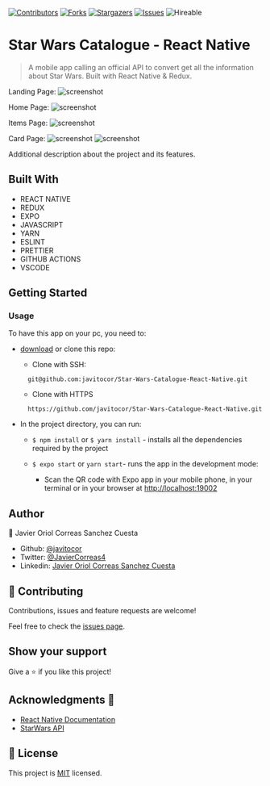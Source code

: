 <!--
*** Thanks for checking out this README Template. If you have a suggestion that would
*** make this better, please fork the repo and create a pull request or simply open
*** an issue with the tag "enhancement".
*** Thanks again! Now go create something AMAZING! :D
-->

<!-- PROJECT SHIELDS -->
<!--
*** I'm using markdown "reference style" links for readability.
*** Reference links are enclosed in brackets [ ] instead of parentheses ( ).
*** See the bottom of this document for the declaration of the reference variables
*** for contributors-url, forks-url, etc. This is an optional, concise syntax you may use.
*** https://www.markdownguide.org/basic-syntax/#reference-style-links
-->
[![Contributors][contributors-shield]][contributors-url] 
[![Forks][forks-shield]][forks-url] 
[![Stargazers][stars-shield]][stars-url] 
[![Issues][issues-shield]][issues-url] 
![Hireable](https://cdn.rawgit.com/hiendv/hireable/master/styles/default/yes.svg) 

# Star Wars Catalogue - React Native

>  A mobile app calling an official API to convert get all the information about Star Wars. Built with React Native & Redux.


Landing Page:
![screenshot](./assets/login.jpg)

Home Page: 
![screenshot](./assets/home.jpg)

Items Page: 
![screenshot](./assets/items.jpg)

Card Page: 
![screenshot](./assets/card.jpg)
![screenshot](./assets/card2.jpg)

Additional description about the project and its features.

## Built With

- REACT NATIVE
- REDUX
- EXPO
- JAVASCRIPT
- YARN
- ESLINT
- PRETTIER
- GITHUB ACTIONS
- VSCODE

## Getting Started

### Usage
To have this app on your pc, you need to:
* [download](https://github.com/javitocor/Star-Wars-Catalogue-React-Native/archive/master.zip) or clone this repo:
  - Clone with SSH:
  ```
    git@github.com:javitocor/Star-Wars-Catalogue-React-Native.git
  ```
  - Clone with HTTPS
  ```
    https://github.com/javitocor/Star-Wars-Catalogue-React-Native.git
  ```

* In the project directory, you can run:

  - `$ npm install` or `$ yarn install` - installs all the dependencies required by the project

  - `$ expo start` or `yarn start`- runs the app in the development mode:
    - Scan the QR code with Expo app in your mobile phone, in your terminal or in your browser at [http://localhost:19002](http://localhost:19002)

## Author

👤 Javier Oriol Correas Sanchez Cuesta 
- Github: [@javitocor](https://github.com/javitocor) 
- Twitter: [@JavierCorreas4](https://twitter.com/JavierCorreas4) 
- Linkedin: [Javier Oriol Correas Sanchez Cuesta](https://www.linkedin.com/in/javier-correas-sanchez-cuesta-15289482/) 

## 🤝 Contributing

Contributions, issues and feature requests are welcome!

Feel free to check the [issues page](https://github.com/javitocor/Star-Wars-Catalogue-React-Native/issues).

## Show your support

Give a ⭐️ if you like this project!

## Acknowledgments 🚀

- [React Native Documentation](https://reactnative.dev/docs/getting-started)
- [StarWars API](https://swapi.dev/documentation)

## 📝 License

This project is [MIT](lic.url) licensed.

<!-- MARKDOWN LINKS & IMAGES -->
<!-- https://www.markdownguide.org/basic-syntax/#reference-style-links -->
[contributors-shield]: https://img.shields.io/github/contributors/javitocor/Star-Wars-Catalogue-React-Native.svg?style=flat-square
[contributors-url]: https://github.com/javitocor/Star-Wars-Catalogue-React-Native/graphs/contributors
[forks-shield]: https://img.shields.io/github/forks/javitocor/Star-Wars-Catalogue-React-Native.svg?style=flat-square
[forks-url]: https://github.com/javitocor/Star-Wars-Catalogue-React-Native/network/members
[stars-shield]: https://img.shields.io/github/stars/javitocor/Star-Wars-Catalogue-React-Native.svg?style=flat-square
[stars-url]: https://github.com/javitocor/Star-Wars-Catalogue-React-Native/stargazers
[issues-shield]: https://img.shields.io/github/issues/javitocor/Star-Wars-Catalogue-React-Native.svg?style=flat-square
[issues-url]: https://github.com/javitocor/Star-Wars-Catalogue-React-Native/issues